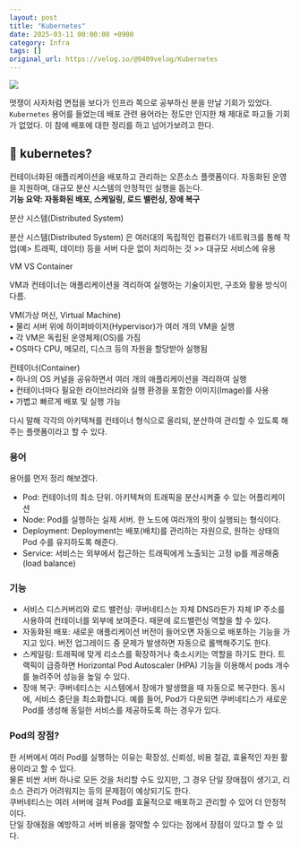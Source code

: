 ```yaml
---
layout: post
title: "Kubernetes"
date: 2025-03-11 00:00:00 +0900
category: Infra
tags: []
original_url: https://velog.io/@9409velog/Kubernetes
---
```


![](/assets/9409velog/kubernetes_image.png)

멋쟁이 사자처럼 면접을 보다가 인프라 쪽으로 공부하신 분을 만날 기회가 있었다. `Kubernetes` 용어를 들었는데 배포 관련 용어라는 정도만 인지한 채 제대로 파고들 기회가 없었다. 이 참에 배포에 대한 정리를 하고 넘어가보려고 한다.

## 🤨 kubernetes?

컨테이너화된 애플리케이션을 배포하고 관리하는 오픈소스 플랫폼이다. 자동화된 운영을 지원하며, 대규모 분산 시스템의 안정적인 실행을 돕는다.  
**기능 요약: 자동화된 배포, 스케일링, 로드 밸런싱, 장애 복구**

분산 시스템(Distributed System)

분산 시스템(Distributed System) 은 여러대의 독립적인 컴퓨터가 네트워크를 통해 작업(예> 트래픽, 데이터) 등을 서버 다운 없이 처리하는 것 >> 대규모 서비스에 유용

VM VS Container

VM과 컨테이너는 애플리케이션을 격리하여 실행하는 기술이지만, 구조와 활용 방식이 다름.

VM(가상 머신, Virtual Machine)  
• 물리 서버 위에 하이퍼바이저(Hypervisor)가 여러 개의 VM을 실행  
• 각 VM은 독립된 운영체제(OS)를 가짐  
• OS마다 CPU, 메모리, 디스크 등의 자원을 할당받아 실행됨

컨테이너(Container)  
• 하나의 OS 커널을 공유하면서 여러 개의 애플리케이션을 격리하여 실행  
• 컨테이너마다 필요한 라이브러리와 실행 환경을 포함한 이미지(Image)를 사용  
• 가볍고 빠르게 배포 및 실행 가능

다시 말해 각각의 아키텍쳐를 컨테이너 형식으로 올리되, 분산하여 관리할 수 있도록 해주는 플랫폼이라고 할 수 있다.

### 용어

용어를 먼저 정리 해보겠다.

-   Pod: 컨테이너의 최소 단위. 아키텍쳐의 트래픽을 분산시켜줄 수 있는 어플리케이션
-   Node: Pod를 실행하는 실제 서버. 한 노드에 여러개의 팟이 실행되는 형식이다.
-   Deployment: Deployment는 배포(배치)를 관리하는 자원으로, 원하는 상태의 Pod 수를 유지하도록 해준다.
-   Service: 서비스는 외부에서 접근하는 트래픽에게 노출되는 고정 ip를 제공해줌 (load balance)

### 기능

-   서비스 디스커버리와 로드 밸런싱: 쿠버네티스는 자체 DNS라든가 자체 IP 주소를 사용하여 컨테이너를 외부에 보여준다. 때문에 로드밸런싱 역할을 할 수 있다.
-   자동화된 배포: 새로운 애플리케이션 버전이 들어오면 자동으로 배포하는 기능을 가지고 있다. 버전 업그레이드 중 문제가 발생하면 자동으로 롤백해주기도 한다.
-   스케일링: 트래픽에 맞게 리소스를 확장하거나 축소시키는 역할을 하기도 한다. 트랙픽이 급증하면 Horizontal Pod Autoscaler (HPA) 기능을 이용해서 pods 개수를 늘려주어 성능을 높일 수 있다.
-   장애 복구: 쿠버네티스는 시스템에서 장애가 발생했을 때 자동으로 복구한다. 동시에, 서비스 중단을 최소화합니다. 예를 들어, Pod가 다운되면 쿠버네티스가 새로운 Pod를 생성해 동일한 서비스를 제공하도록 하는 경우가 있다.

### Pod의 장점?

한 서버에서 여러 Pod를 실행하는 이유는 확장성, 신뢰성, 비용 절감, 효율적인 자원 활용이라고 할 수 있다.  
물론 비싼 서버 하나로 모든 것을 처리할 수도 있지만, 그 경우 단일 장애점이 생기고, 리소스 관리가 어려워지는 등의 문제점이 예상되기도 한다.  
쿠버네티스는 여러 서버에 걸쳐 Pod를 효율적으로 배포하고 관리할 수 있어 더 안정적이다.  
단일 장애점을 예방하고 서버 비용을 절약할 수 있다는 점에서 장점이 있다고 할 수 있다.
